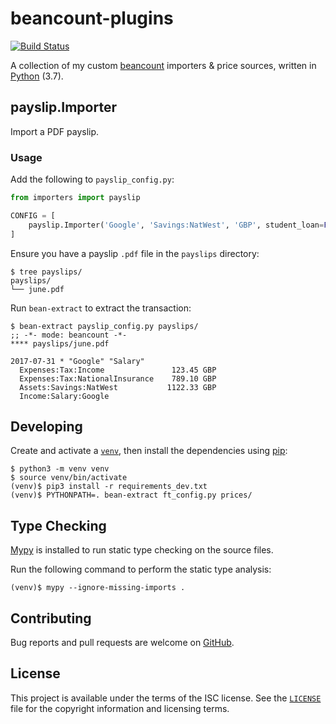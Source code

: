 # beancount-plugins

[![Build Status](https://travis-ci.org/michaelbull/beancount-plugins.svg?branch=master)](https://travis-ci.org/michaelbull/beancount-plugins)

A collection of my custom [beancount][beancount] importers & price sources, written in [Python][python] (3.7).

## payslip.Importer

Import a PDF payslip.

### Usage

Add the following to `payslip_config.py`:

```python
from importers import payslip

CONFIG = [
    payslip.Importer('Google', 'Savings:NatWest', 'GBP', student_loan=False)
]
```

Ensure you have a payslip `.pdf` file in the `payslips` directory:

```
$ tree payslips/
payslips/
└── june.pdf
```

Run `bean-extract` to extract the transaction:

```
$ bean-extract payslip_config.py payslips/
;; -*- mode: beancount -*-
**** payslips/june.pdf

2017-07-31 * "Google" "Salary"
  Expenses:Tax:Income               123.45 GBP
  Expenses:Tax:NationalInsurance    789.10 GBP
  Assets:Savings:NatWest           1122.33 GBP
  Income:Salary:Google    
```

## Developing

Create and activate a [`venv`][venv], then install the dependencies using
[pip][pip]:

```
$ python3 -m venv venv
$ source venv/bin/activate
(venv)$ pip3 install -r requirements_dev.txt
(venv)$ PYTHONPATH=. bean-extract ft_config.py prices/
```

## Type Checking

[Mypy](mypy) is installed to run static type checking on the source files.

Run the following command to perform the static type analysis:

```
(venv)$ mypy --ignore-missing-imports .
```

## Contributing

Bug reports and pull requests are welcome on [GitHub][github].

## License

This project is available under the terms of the ISC license. See the
[`LICENSE`](LICENSE) file for the copyright information and licensing terms.

[beancount]: http://furius.ca/beancount/
[python]: https://www.python.org/
[ft-funds]: https://markets.ft.com/data/funds/uk
[venv]: https://docs.python.org/3/library/venv.html
[pip]: https://pypi.python.org/pypi/pip
[mpypy]: http://mypy-lang.org/
[pytest]: https://docs.pytest.org/en/latest/index.html
[github]: https://github.com/michaelbull/beancount-plugins
